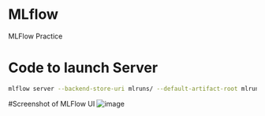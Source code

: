 # MLflow
MLFlow Practice

# Code to launch Server
```bash
mlflow server --backend-store-uri mlruns/ --default-artifact-root mlruns/ --host 0.0.0.0 --port 5000
```

#Screenshot of MLFlow UI
![image](https://github.com/user-attachments/assets/dd92e237-55a1-4d36-87e4-2346bbec5033)

